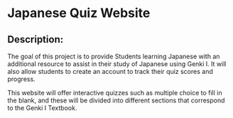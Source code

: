 # Japanese Quiz Website

## Description:

The goal of this project is to provide Students learning Japanese with an additional resource to assist in their study of Japanese using Genki I. It will also allow students to create an account to track their quiz scores and progress.

This website will offer interactive quizzes such as multiple choice to fill in the blank, and these will be divided into different sections that correspond to the Genki I Textbook.
